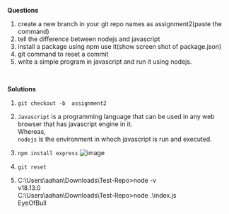 **Questions**
1. create a new branch in your git repo names as assignment2(paste the command)
2. tell the difference between nodejs and javascript
3. install a package using npm use it(show screen shot of package.json)
4. git command to reset a commit
5. write a simple program in javascript and run it using nodejs.
<br>

<strong>Solutions</strong>

1. ``git checkout -b  assignment2``

2. ``Javascript`` is a programming language that can be used in any web browser that has javascript engine in it. <br>
Whereas, <br>
    ``nodejs`` is the environment in whoch javascript is run and executed.

3. ``npm install express``
    ![image](https://user-images.githubusercontent.com/89387048/211809445-ef894894-7cad-4bf5-9c7d-21945ca51c30.png)

4. ``git reset`` 

5. C:\Users\aahan\Downloads\Test-Repo>node -v <br>
v18.13.0 <br>
    C:\Users\aahan\Downloads\Test-Repo>node .\index.js <br>
EyeOfBull 
